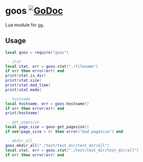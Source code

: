 # goos [![GoDoc](https://pkg.go.dev/badge/github.com/luevano/mangal-lua-libs/goos.svg)](https://pkg.go.dev/github.com/luevano/mangal-lua-libs/goos)

Lua module for [os](https://pkg.go.dev/os).

## Usage

```lua
local goos = require("goos")

-- stat
local stat, err = goos.stat("./filename")
if err then error(err) end
print(stat.is_dir)
print(stat.size)
print(stat.mod_time)
print(stat.mode)

-- hostname
local hostname, err = goos.hostname()
if err then error(err) end
print(hostname)

-- get_pagesize
local page_size = goos.get_pagesize()
if not(page_size > 0) then error("bad pagesize") end

-- mkdir_all
goos.mkdir_all("./test/test_dir/test_dir/all")
local stat, err = goos.stat("./test/test_dir/test_dir/all")
if err then error(err) end
```
